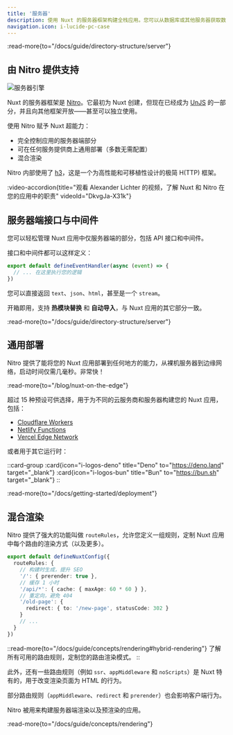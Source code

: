 ```yaml
---
title: '服务器'
description: 使用 Nuxt 的服务器框架构建全栈应用。您可以从数据库或其他服务器获取数据，创建 API，甚至生成静态的服务器端内容，如站点地图或 RSS 订阅源——所有这些都由同一代码库完成。
navigation.icon: i-lucide-pc-case
---
```


:read-more{to="/docs/guide/directory-structure/server"}

## 由 Nitro 提供支持

![服务器引擎](/assets/docs/getting-started/server.svg)

Nuxt 的服务器框架是 [Nitro](https://github.com/nitrojs/nitro)。它最初为 Nuxt 创建，但现在已经成为 [UnJS](https://unjs.io) 的一部分，并且向其他框架开放——甚至可以独立使用。

使用 Nitro 赋予 Nuxt 超能力：

- 完全控制应用的服务器端部分
- 可在任何服务提供商上通用部署（多数无需配置）
- 混合渲染

Nitro 内部使用了 [h3](https://github.com/h3js/h3)，这是一个为高性能和可移植性设计的极简 H(TTP) 框架。

:video-accordion{title="观看 Alexander Lichter 的视频，了解 Nuxt 和 Nitro 在您的应用中的职责" videoId="DkvgJa-X31k"}

## 服务器端接口与中间件

您可以轻松管理 Nuxt 应用中仅服务器端的部分，包括 API 接口和中间件。

接口和中间件都可以这样定义：

```ts twoslash [server/api/test.ts]
export default defineEventHandler(async (event) => {
  // ... 在这里执行您的逻辑
})
```

您可以直接返回 `text`、`json`、`html`，甚至是一个 `stream`。

开箱即用，支持 **热模块替换** 和 **自动导入**，与 Nuxt 应用的其它部分一致。

:read-more{to="/docs/guide/directory-structure/server"}

## 通用部署

Nitro 提供了能将您的 Nuxt 应用部署到任何地方的能力，从裸机服务器到边缘网络，启动时间仅需几毫秒。非常快！

:read-more{to="/blog/nuxt-on-the-edge"}

超过 15 种预设可供选择，用于为不同的云服务商和服务器构建您的 Nuxt 应用，包括：

- [Cloudflare Workers](https://workers.cloudflare.com)
- [Netlify Functions](https://www.netlify.com/products/functions)
- [Vercel Edge Network](https://vercel.com/docs/edge-network)

或者用于其它运行时：

::card-group
  :card{icon="i-logos-deno" title="Deno" to="https://deno.land" target="_blank"}
  :card{icon="i-logos-bun" title="Bun" to="https://bun.sh" target="_blank"}
::

:read-more{to="/docs/getting-started/deployment"}

## 混合渲染

Nitro 提供了强大的功能叫做 `routeRules`，允许您定义一组规则，定制 Nuxt 应用中每个路由的渲染方式（以及更多）。

```ts twoslash [nuxt.config.ts]
export default defineNuxtConfig({
  routeRules: {
    // 构建时生成，提升 SEO
    '/': { prerender: true },
    // 缓存 1 小时
    '/api/*': { cache: { maxAge: 60 * 60 } },
    // 重定向，避免 404
    '/old-page': {
      redirect: { to: '/new-page', statusCode: 302 }
    }
    // ...
  }
})
```

::read-more{to="/docs/guide/concepts/rendering#hybrid-rendering"}
了解所有可用的路由规则，定制您的路由渲染模式。
::

此外，还有一些路由规则（例如 `ssr`、`appMiddleware` 和 `noScripts`）是 Nuxt 特有的，用于改变渲染页面为 HTML 的行为。

部分路由规则（`appMiddleware`、`redirect` 和 `prerender`）也会影响客户端行为。

Nitro 被用来构建服务器端渲染以及预渲染的应用。

:read-more{to="/docs/guide/concepts/rendering"}
